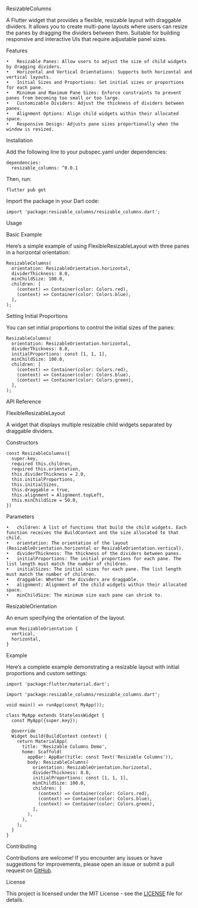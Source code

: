 ResizableColumns

A Flutter widget that provides a flexible, resizable layout with draggable dividers. It allows you to create multi-pane
layouts where users can resize the panes by dragging the dividers between them. Suitable for building responsive and
interactive UIs that require adjustable panel sizes.

Features

	•	Resizable Panes: Allow users to adjust the size of child widgets by dragging dividers.
	•	Horizontal and Vertical Orientations: Supports both horizontal and vertical layouts.
	•	Initial Sizes and Proportions: Set initial sizes or proportions for each pane.
	•	Minimum and Maximum Pane Sizes: Enforce constraints to prevent panes from becoming too small or too large.
	•	Customizable Dividers: Adjust the thickness of dividers between panes.
	•	Alignment Options: Align child widgets within their allocated space.
	•	Responsive Design: Adjusts pane sizes proportionally when the window is resized.

Installation

Add the following line to your pubspec.yaml under dependencies:

    dependencies:
      resizable_columns: ^0.0.1

Then, run:

    flutter pub get

Import the package in your Dart code:

    import 'package:resizable_columns/resizable_columns.dart';

Usage

Basic Example

Here’s a simple example of using FlexibleResizableLayout with three panes in a horizontal orientation:

    ResizableColumns(  
      orientation: ResizableOrientation.horizontal,  
      dividerThickness: 8.0,  
      minChildSize: 100.0,  
      children: [  
        (context) => Container(color: Colors.red),  
        (context) => Container(color: Colors.blue),  
      ],  
    );

Setting Initial Proportions

You can set initial proportions to control the initial sizes of the panes:

    ResizableColumns(  
      orientation: ResizableOrientation.horizontal,  
      dividerThickness: 8.0,  
      initialProportions: const [1, 1, 1],  
      minChildSize: 100.0,  
      children: [  
        (context) => Container(color: Colors.red),  
        (context) => Container(color: Colors.blue),  
        (context) => Container(color: Colors.green),  
      ],  
    );

API Reference

FlexibleResizableLayout

A widget that displays multiple resizable child widgets separated by draggable dividers.

Constructors

    const ResizableColumns({  
      super.key,  
      required this.children,  
      required this.orientation,  
      this.dividerThickness = 2.0,  
      this.initialProportions,  
      this.initialSizes,  
      this.draggable = true,  
      this.alignment = Alignment.topLeft,  
      this.minChildSize = 50.0,  
    })

Parameters

	•	children: A list of functions that build the child widgets. Each function receives the BuildContext and the size allocated to that child.
	•	orientation: The orientation of the layout (ResizableOrientation.horizontal or ResizableOrientation.vertical).
	•	dividerThickness: The thickness of the dividers between panes.
	•	initialProportions: The initial proportions for each pane. The list length must match the number of children.
	•	initialSizes: The initial sizes for each pane. The list length must match the number of children.
	•	draggable: Whether the dividers are draggable.
	•	alignment: Alignment of the child widgets within their allocated space.
	•	minChildSize: The minimum size each pane can shrink to.

ResizableOrientation

An enum specifying the orientation of the layout.

    enum ResizableOrientation {  
      vertical,  
      horizontal,  
    }

Example

Here’s a complete example demonstrating a resizable layout with initial proportions and custom settings:

    import 'package:flutter/material.dart';  
      
    import 'package:resizable_columns/resizable_columns.dart';  
      
    void main() => runApp(const MyApp());  
      
    class MyApp extends StatelessWidget {  
      const MyApp({super.key});  
      
      @override  
      Widget build(BuildContext context) {  
        return MaterialApp(  
          title: 'Resizable Columns Demo',  
          home: Scaffold(  
            appBar: AppBar(title: const Text('Resizable Columns')),  
            body: ResizableColumns(  
              orientation: ResizableOrientation.horizontal,  
              dividerThickness: 8.0,  
              initialProportions: const [1, 1, 1],  
              minChildSize: 100.0,  
              children: [  
                (context) => Container(color: Colors.red),  
                (context) => Container(color: Colors.blue),  
                (context) => Container(color: Colors.green),  
              ],  
            ),  
          ),  
        );  
      }  
    }

Contributing

Contributions are welcome! If you encounter any issues or have suggestions for improvements, please open an issue or
submit a pull request on [GitHub](https://github.com/SERDUN/resizable_columns).

License

This project is licensed under the MIT License - see
the [LICENSE](https://github.com/SERDUN/resizable_columns/blob/master/LICENSE) file for details.
